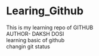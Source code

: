 # Learing_Github
This is my learning repo of GITHUB
<br>
AUTHOR- DAKSH DOSI 
<br>
learning basic of github 
<br>
changin git status 
<br> 